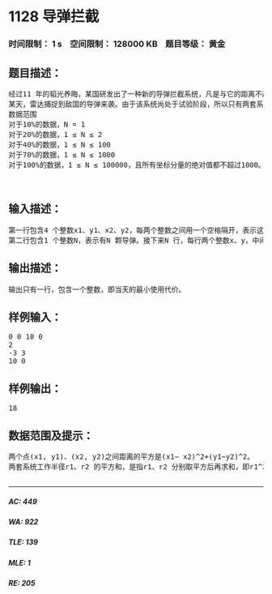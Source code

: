 # 1128 导弹拦截   
### 时间限制： 1 s&nbsp;&nbsp;&nbsp;&nbsp;空间限制： 128000 KB&nbsp;&nbsp;&nbsp;&nbsp;题目等级： 黄金  
## 题目描述：  

<pre>
经过11 年的韬光养晦，某国研发出了一种新的导弹拦截系统，凡是与它的距离不超过其工作半径的导弹都能够被它成功拦截。当工作半径为0 时，则能够拦截与它位置恰好相同的导弹。但该导弹拦截系统也存在这样的缺陷：每套系统每天只能设定一次工作半径。而当天的使用代价，就是所有系统工作半径的平方和。  
某天，雷达捕捉到敌国的导弹来袭。由于该系统尚处于试验阶段，所以只有两套系统投入工作。如果现在的要求是拦截所有的导弹，请计算这一天的最小使用代价。
数据范围  
对于10%的数据，N = 1  
对于20%的数据，1 ≤ N ≤ 2  
对于40%的数据，1 ≤ N ≤ 100  
对于70%的数据，1 ≤ N ≤ 1000  
对于100%的数据，1 ≤ N ≤ 100000，且所有坐标分量的绝对值都不超过1000。  
  

</pre>
  
  
## 输入描述：  

<pre>
第一行包含4 个整数x1、y1、x2、y2，每两个整数之间用一个空格隔开，表示这两套导弹拦截系统的坐标分别为(x1, y1)、(x2, y2)。  
第二行包含1 个整数N，表示有N 颗导弹。接下来N 行，每行两个整数x、y，中间用一个空格隔开，表示一颗导弹的坐标(x, y)。不同导弹的坐标可能相同。
</pre>
  
  
## 输出描述：  

<pre>
输出只有一行，包含一个整数，即当天的最小使用代价。
</pre>
  
  
## 样例输入：  

<pre>
0 0 10 0  
2  
-3 3  
10 0
</pre>
  
  
## 样例输出：  

<pre>
18
</pre>
  
  
## 数据范围及提示：  

<pre>
两个点(x1, y1)、(x2, y2)之间距离的平方是(x1− x2)^2+(y1−y2)^2。  
两套系统工作半径r1、r2 的平方和，是指r1、r2 分别取平方后再求和，即r1^2+r2^2。
 
</pre>
  
  
***  

##### AC: 449  
##### WA: 922  
##### TLE: 139  
##### MLE: 1  
##### RE: 205  
